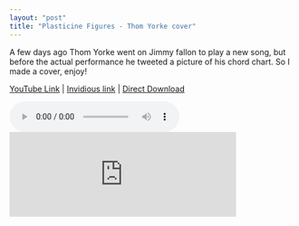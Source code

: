 ```yaml
---
layout: "post"
title: "Plasticine Figures - Thom Yorke cover"
---
```


A few days ago Thom Yorke went on Jimmy fallon to play a new song, but before the actual performance he tweeted a picture of his chord chart. So I made a cover, enjoy!


<!--more-->

[YouTube Link][1] | [Invidious link][2] | [Direct Download][3]

[1]: https://youtu.be/UF-tVmO1djc
[2]: https://invidio.us/watch?v=UF-tVmO1djc
[3]: https://todon.nl/system/media_attachments/files/006/435/295/original/2f06dd560171a556.mp3?1588392966


<audio controls>
  <source src="https://todon.nl/system/media_attachments/files/006/435/295/original/2f06dd560171a556.mp3?1588392966">
</audio>

<iframe src="https://todon.nl/@alexesc/104096938074707582/embed" class="mastodon-embed" style="max-width: 100%; border: 0" width="400" allowfullscreen="allowfullscreen"></iframe><script src="https://todon.nl/embed.js" async="async"></script>